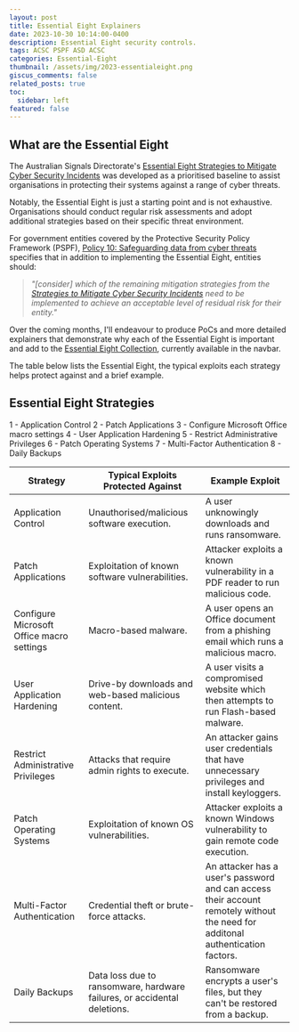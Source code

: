 ```yaml
---
layout: post
title: Essential Eight Explainers
date: 2023-10-30 10:14:00-0400
description: Essential Eight security controls.
tags: ACSC PSPF ASD ACSC
categories: Essential-Eight
thumbnail: /assets/img/2023-essentialeight.png
giscus_comments: false
related_posts: true
toc:
  sidebar: left
featured: false
---
```


## What are the Essential Eight

The Australian Signals Directorate's <a href="https://www.cyber.gov.au/resources-business-and-government/essential-cyber-security/essential-eight/essential-eight-explained"> Essential Eight Strategies to Mitigate Cyber Security Incidents</a> was developed as a prioritised baseline to assist organisations in protecting their systems against a range of cyber threats.

Notably, the Essential Eight is just a starting point and is not exhaustive. Organisations should conduct regular risk assessments and adopt additional strategies based on their specific threat environment.

For government entities covered by the Protective Security Policy Framework (PSPF), <a href="https://www.protectivesecurity.gov.au/publications-library/policy-10-safeguarding-data-cyber-threats">Policy 10: Safeguarding data from cyber threats</a> specifies that in addition to implementing the Essential Eight, entities should:

>_"[consider] which of the remaining mitigation strategies from the <a href="https://www.cyber.gov.au/acsc/view-all-content/strategies-to-mitigate-cyber-security-incidents">Strategies to Mitigate Cyber Security Incidents</a> need to be implemented to achieve an acceptable level of residual risk for their entity."_

Over the coming months, I'll endeavour to produce PoCs and more detailed explainers that demonstrate why each of the Essential Eight is important and add to the <a href="https://emdeh.com/essential-eight-explainers/">Essential Eight Collection</a>, currently available in the navbar.

The table below lists the Essential Eight, the typical exploits each strategy helps protect against and a brief example.

## Essential Eight Strategies
1 - Application Control
2 - Patch Applications
3 - Configure Microsoft Office macro settings
4 - User Application Hardening
5 - Restrict Administrative Privileges
6 - Patch Operating Systems
7 - Multi-Factor Authentication
8 - Daily Backups

| Strategy | Typical Exploits Protected Against | Example Exploit |
|----------|-------------------------------------|-----------------|
| Application Control | Unauthorised/malicious software execution. | A user unknowingly downloads and runs ransomware. |
| Patch Applications | Exploitation of known software vulnerabilities. | Attacker exploits a known vulnerability in a PDF reader to run malicious code. |
| Configure Microsoft Office macro settings | Macro-based malware. | A user opens an Office document from a phishing email which runs a malicious macro. |
| User Application Hardening | Drive-by downloads and web-based malicious content. | A user visits a compromised website which then attempts to run Flash-based malware. |
| Restrict Administrative Privileges | Attacks that require admin rights to execute. | An attacker gains user credentials that have unnecessary privileges and install keyloggers. |
| Patch Operating Systems | Exploitation of known OS vulnerabilities. | Attacker exploits a known Windows vulnerability to gain remote code execution. |
| Multi-Factor Authentication | Credential theft or brute-force attacks. | An attacker has a user's password and can access their account remotely without the need for additonal authentication factors. |
| Daily Backups | Data loss due to ransomware, hardware failures, or accidental deletions. | Ransomware encrypts a user's files, but they can't be restored from a backup. |
